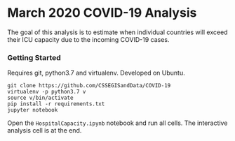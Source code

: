 # March 2020 COVID-19 Analysis

The goal of this analysis is to estimate when individual countries will exceed
their ICU capacity due to the incoming COVID-19 cases.

### Getting Started

Requires git, python3.7 and virtualenv.  Developed on Ubuntu.

    git clone https://github.com/CSSEGISandData/COVID-19
    virtualenv -p python3.7 v
    source v/bin/activate
    pip install -r requirements.txt
    jupyter notebook

Open the `HospitalCapacity.ipynb` notebook and run all cells.  The interactive
analysis cell is at the end.
